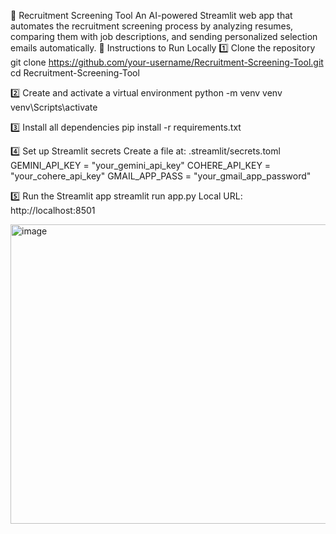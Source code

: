 🧠 Recruitment Screening Tool
An AI-powered Streamlit web app that automates the recruitment screening process by analyzing resumes, comparing them with job descriptions, and sending personalized selection emails automatically.
🧩 Instructions to Run Locally
1️⃣ Clone the repository
git clone https://github.com/your-username/Recruitment-Screening-Tool.git
cd Recruitment-Screening-Tool

2️⃣ Create and activate a virtual environment
python -m venv venv
venv\Scripts\activate

3️⃣ Install all dependencies
pip install -r requirements.txt

4️⃣ Set up Streamlit secrets
Create a file at:
.streamlit/secrets.toml
GEMINI_API_KEY = "your_gemini_api_key"
COHERE_API_KEY = "your_cohere_api_key"
GMAIL_APP_PASS = "your_gmail_app_password"

5️⃣ Run the Streamlit app
streamlit run app.py
Local URL: http://localhost:8501

<img width="862" height="479" alt="image" src="https://github.com/user-attachments/assets/dd1505c1-47c7-4d02-8d10-2fae8ac0e247" />
